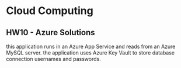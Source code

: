 # Cloud Computing
## HW10 - Azure Solutions

this application runs in an Azure App Service and reads from an Azure MySQL server.
the application uses Azure Key Vault to store database connection usernames and passwords. 